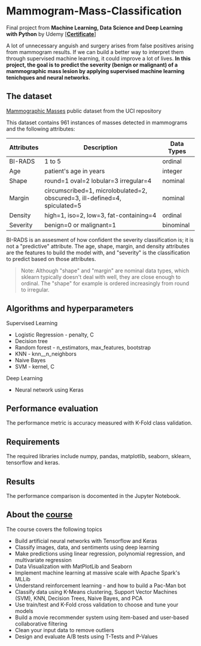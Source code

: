# Mammogram-Mass-Classification
Final project from **Machine Learning, Data Science and Deep Learning with Python** by Udemy [**[Certificate](https://www.udemy.com/certificate/UC-695fd1d5-39f9-426a-920f-3d2d53c20773/)**]

A lot of unnecessary anguish and surgery arises from false positives arising from mammogram results. If we can build a better way to interpret them through supervised machine learning, it could improve a lot of lives. **In this project, the goal is to predict the severity (benign or malignant) of a mammographic mass lesion by applying supervised machine learning tenichques and neural networks.**

## The dataset
[Mammographic Masses](https://archive.ics.uci.edu/ml/datasets/Mammographic+Mass) public dataset from the UCI repository

This dataset contains 961 instances of masses detected in mammograms and the following attributes:

| Attributes | Description | Data Types |
| ------ | ------ | ------ |
| BI-RADS | 1 to 5 | ordinal |
| Age | patient's age in years | integer |
| Shape | round=1 oval=2 lobular=3 irregular=4 | nominal |
| Margin | circumscribed=1, microlobulated=2, obscured=3, ill-defined=4, spiculated=5 | nominal | 
| Density | high=1, iso=2, low=3, fat-containing=4 | ordinal |
| Severity | benign=0 or malignant=1 | binominal | 

BI-RADS is an assesment of how confident the severity classification is; it is not a "predictive" attribute. The age, shape, margin, and density attributes are the features to build the model with, and "severity" is the classification to predict based on those attributes. 

> Note: 
Although "shape" and "margin" are nominal data types, which sklearn typically doesn't deal with well, they are close enough to ordinal. The "shape" for example is ordered increasingly from round to irregular.

## Algorithms and hyperparameters

Supervised Learning
- Logistic Regression - penalty, C
- Decision tree 
- Random forest - n_estimators, max_features, bootstrap
- KNN - knn__n_neighbors
- Naive Bayes
- SVM - kernel, C

Deep Learning
- Neural network using Keras

## Performance evaluation
The performance metric is accuracy measured with K-Fold class validation.

## Requirements
The required libraries include numpy, pandas, matplotlib, seaborn, sklearn, tensorflow and keras.

## Results
The performance comparison is docomented in the Jupyter Notebook. 

## About the [course](https://www.udemy.com/course/data-science-and-machine-learning-with-python-hands-on/learn/lecture/14315154#overview)
The course covers the following topics
- Build artificial neural networks with Tensorflow and Keras
- Classify images, data, and sentiments using deep learning
- Make predictions using linear regression, polynomial regression, and multivariate regression
- Data Visualization with MatPlotLib and Seaborn
- Implement machine learning at massive scale with Apache Spark's MLLib
- Understand reinforcement learning - and how to build a Pac-Man bot
- Classify data using K-Means clustering, Support Vector Machines (SVM), KNN, Decision Trees, Naive Bayes, and PCA
- Use train/test and K-Fold cross validation to choose and tune your models
- Build a movie recommender system using item-based and user-based collaborative filtering
- Clean your input data to remove outliers
- Design and evaluate A/B tests using T-Tests and P-Values
